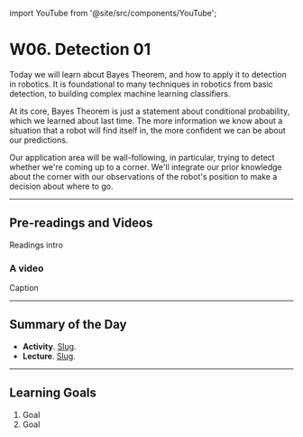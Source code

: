 
import YouTube from '@site/src/components/YouTube';

# W06. Detection 01
Today we will learn about Bayes Theorem, and how to apply it to detection in robotics. It is foundational to many techniques in robotics from basic detection, to building complex machine learning classifiers.

At its core, Bayes Theorem is just a statement about conditional probability, which we learned about last time. The more information we know about a situation that a robot will find itself in, the more confident we can be about our predictions.

Our application area will be wall-following, in particular, trying to detect whether we're coming up to a corner. We'll integrate our prior knowledge about the corner with our observations of the robot's position to make a decision about where to go.

---
## Pre-readings and Videos
Readings intro

### A video
<YouTube id="id" />
Caption


---
## Summary of the Day

- **Activity**. [Slug](/docs/concepts/teaching/activities/LINK.md).
- **Lecture**. [Slug](/docs/concepts/teaching/lessons/LINK.md).

---
## Learning Goals
1. Goal
2. Goal